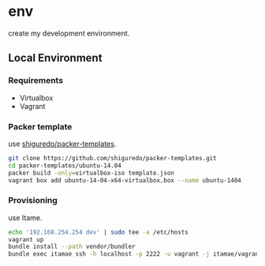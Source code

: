 # env

create my development environment.

## Local Environment

### Requirements

- Virtualbox
- Vagrant

### Packer template

use [shiguredo/packer-templates](https://github.com/shiguredo/packer-templates).

```sh
git clone https://github.com/shiguredo/packer-templates.git
cd packer-templates/ubuntu-14.04
packer build -only=virtualbox-iso template.json
vagrant box add ubuntu-14-04-x64-virtualbox.box --name ubuntu-1404
```

### Provisioning

use Itame.

```sh
echo '192.168.254.254 dev' | sudo tee -a /etc/hosts
vagrant up
bundle install --path vendor/bundler
bundle exec itamae ssh -h localhost -p 2222 -u vagrant -j itamae/vagrant.json itamae/recipes/*
```
